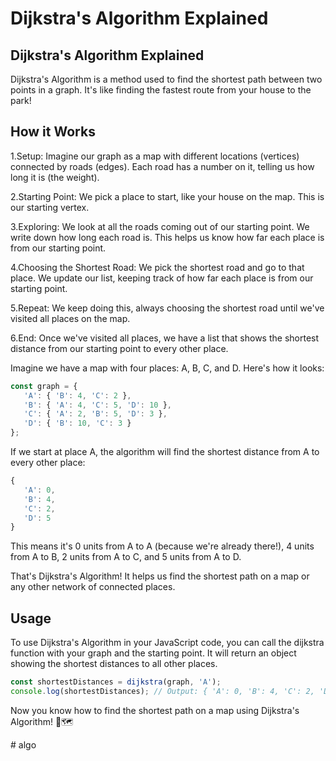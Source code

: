 # Dijkstra's Algorithm Explained


## Dijkstra's Algorithm Explained
Dijkstra's Algorithm is a method used to find the shortest path between two points in a graph. It's like finding the fastest route from your house to the park!


## How it Works

1.Setup: Imagine our graph as a map with different locations (vertices) connected by roads (edges). Each road has a number on it, telling us how long it is (the weight).

2.Starting Point: We pick a place to start, like your house on the map. This is our starting vertex.

3.Exploring: We look at all the roads coming out of our starting point. We write down how long each road is. This helps us know how far each place is from our starting point.

4.Choosing the Shortest Road: We pick the shortest road and go to that place. We update our list, keeping track of how far each place is from our starting point.

5.Repeat: We keep doing this, always choosing the shortest road until we've visited all places on the map.

6.End: Once we've visited all places, we have a list that shows the shortest distance from our starting point to every other place.


Imagine we have a map with four places: A, B, C, and D. Here's how it looks:


```js
const graph = {
   'A': { 'B': 4, 'C': 2 },
   'B': { 'A': 4, 'C': 5, 'D': 10 },
   'C': { 'A': 2, 'B': 5, 'D': 3 },
   'D': { 'B': 10, 'C': 3 }
};
```

If we start at place A, the algorithm will find the shortest distance from A to every other place:


```js
{
   'A': 0,
   'B': 4,
   'C': 2,
   'D': 5
}
```

This means it's 0 units from A to A (because we're already there!), 4 units from A to B, 2 units from A to C, and 5 units from A to D.

That's Dijkstra's Algorithm! It helps us find the shortest path on a map or any other network of connected places.

## Usage
To use Dijkstra's Algorithm in your JavaScript code, you can call the dijkstra function with your graph and the starting point. It will return an object showing the shortest distances to all other places.


```js
const shortestDistances = dijkstra(graph, 'A');
console.log(shortestDistances); // Output: { 'A': 0, 'B': 4, 'C': 2, 'D': 5 }

```

Now you know how to find the shortest path on a map using Dijkstra's Algorithm! 🚗🗺️




#   a l g o  
 